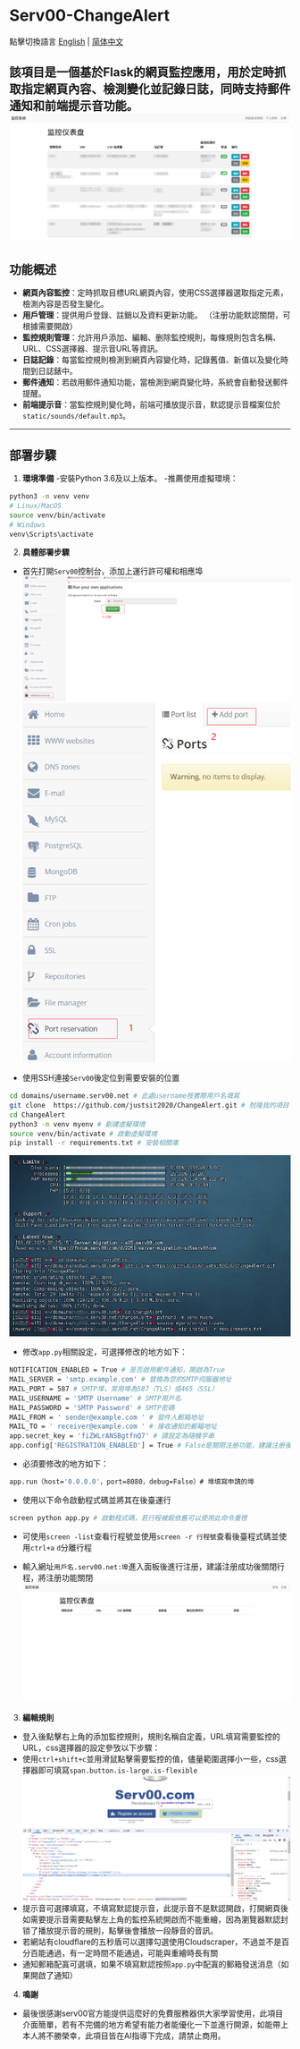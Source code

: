# Serv00-ChangeAlert
點擊切換語言 [English](README.md) | [简体中文](README.zh_CN.md)

該項目是一個基於Flask的網頁監控應用，用於定時抓取指定網頁內容、檢測變化並記錄日誌，同時支持郵件通知和前端提示音功能。
![img](static/image/readme/0.png)
---

## 功能概述

- **網頁內容監控**：定時抓取目標URL網頁內容，使用CSS選擇器選取指定元素，檢測內容是否發生變化。
- **用戶管理**：提供用戶登錄、註銷以及資料更新功能。 （注册功能默認關閉，可根據需要開啟）
- **監控規則管理**：允許用戶添加、編輯、删除監控規則，每條規則包含名稱、URL、CSS選擇器、提示音URL等資訊。
- **日誌記錄**：每當監控規則檢測到網頁內容變化時，記錄舊值、新值以及變化時間到日誌錶中。
- **郵件通知**：若啟用郵件通知功能，當檢測到網頁變化時，系統會自動發送郵件提醒。
- **前端提示音**：當監控規則變化時，前端可播放提示音，默認提示音檔案位於`static/sounds/default.mp3`。

---

## 部署步驟

1. **環境準備**
-安裝Python 3.6及以上版本。
-推薦使用虛擬環境：
```bash
python3 -m venv venv
# Linux/MacOS
source venv/bin/activate
# Windows
venv\Scripts\activate
```

2. **具體部署步驟**
- 首先打開``Serv00``控制台，添加上運行許可權和相應埠![img](static/image/readme/1.png)![img](static/image/readme/2.png)
   
- 使用SSH連接``Serv00``後定位到需要安裝的位置
   
```bash
cd domains/username.serv00.net # 此處username按實際用戶名填寫
git clone  https://github.com/justsit2020/ChangeAlert.git # 尅隆我的項目
cd ChangeAlert
python3 -m venv myenv # 創建虛擬環境
source venv/bin/activate # 啟動虛擬環境
pip install -r requirements.txt # 安裝相關庫
```
   

![img](static/image/readme/3.png)
   
- 修改``app.py``相關設定，可選擇修改的地方如下：
     
```bash
NOTIFICATION_ENABLED = True # 是否啟用郵件通知，開啟為True
MAIL_SERVER = 'smtp.example.com' # 替換為您的SMTP伺服器地址
MAIL_PORT = 587 # SMTP埠，常用埠為587（TLS）或465（SSL）
MAIL_USERNAME = 'SMTP Username' # SMTP用戶名
MAIL_PASSWORD = 'SMTP Password' # SMTP密碼
MAIL_FROM = ' sender@example.com ' # 發件人郵箱地址
MAIL_TO = ' receiver@example.com ' # 接收通知的郵箱地址
app.secret_key = 'fiZWLrANSBgtfnQ7' # 請設定為隨機字串
app.config['REGISTRATION_ENABLED'] = True # False是關閉注册功能，建議注册後關閉
```
     
- 必須要修改的地方如下：
```bash
app.run（host='0.0.0.0'，port=8080，debug=False）# 埠填寫申請的埠
```
     
- 使用以下命令啟動程式碼並將其在後臺運行
```bash
screen python app.py # 啟動程式碼，若行程被殺依舊可以使用此命令重啓
```
     
- 可使用``screen -list``查看行程號並使用``screen -r 行程號``查看後臺程式碼並使用``ctrl+a`` ``d``分離行程
   
- 輸入網址``用戶名.serv00.net:埠``進入面板後進行注册，建議注册成功後關閉行程，將注册功能關閉
![img](static/image/readme/4.png)
3. **編輯規則**
- 登入後點擊右上角的添加監控規則，規則名稱自定義，URL填寫需要監控的URL，css選擇器的設定參攷以下步驟：
- 使用``ctrl+shift+c``並用滑鼠點擊需要監控的值，儘量範圍選擇小一些，css選擇器即可填寫``span.button.is-large.is-flexible``![img](static/image/readme/5.png)
- 提示音可選擇填寫，不填寫默認提示音，此提示音不是默認開啟，打開網頁後如需要提示音需要點擊左上角的監控系統開啟而不能重繪，因為瀏覽器默認封锁了播放提示音的規則，點擊後會播放一段靜音的音訊。
- 若網站有cloudflare的五秒盾可以選擇勾選使用Cloudscraper，不過並不是百分百能通過，有一定時間不能通過，可能與重繪時長有關
- 通知郵箱配寘可選填，如果不填寫默認按照``app.py``中配寘的郵箱發送消息（如果開啟了通知）

4. **鳴謝**
- 最後很感謝serv00官方能提供這麼好的免費服務器供大家學習使用，此項目介面簡單，若有不完備的地方希望有能力者能優化一下並進行開源，如能帶上本人將不勝榮幸，此項目皆在AI指導下完成，請禁止商用。
